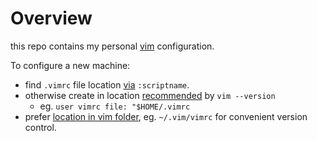 # Overview

this repo contains my personal [vim](https://www.vim.org) configuration.

To configure a new machine:
- find `.vimrc` file location [via](https://stackoverflow.com/questions/10921441/where-is-my-vimrc-file) `:scriptname`.
- otherwise create in location [recommended](https://stackoverflow.com/questions/44867116/where-is-the-default-vimrc-located-on-mac) by `vim --version`
   - eg. `user vimrc file: "$HOME/.vimrc`
- prefer [location in vim folder](https://superuser.com/questions/438343/put-vimrc-into-the-vim-folder), eg. `~/.vim/vimrc` for convenient version control.
